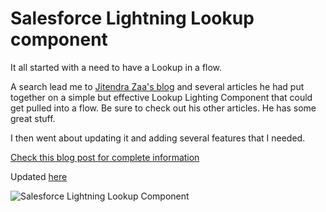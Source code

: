 # Salesforce Lightning Lookup component

It all started with a need to have a Lookup in a flow.

A search lead me to [Jitendra Zaa's blog](https://www.jitendrazaa.com/blog/salesforce/embed-lightning-component-in-flow/) and several articles he had put together on a simple but effective Lookup Lighting Component that could get pulled into a flow.  Be sure to check out his other articles.  He has some great stuff.

I then went about updating it and adding several features that I needed.

[Check this blog post for complete information](http://www.jitendrazaa.com/blog/salesforce/lookup-component-in-salesforce-lightning/)

Updated [here](https://www.jitendrazaa.com/blog/salesforce/embed-lightning-component-in-flow/)

![Salesforce Lightning Lookup Component](http://www.jitendrazaa.com/blog/wp-content/uploads/2017/07/Lookup-Component.gif)
